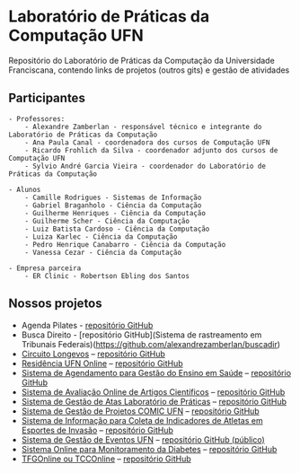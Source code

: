 # Laboratório de Práticas da Computação UFN

Repositório do Laboratório de Práticas da Computação da Universidade Franciscana, contendo links de projetos (outros gits) e gestão de atividades

## Participantes
    - Professores:
        - Alexandre Zamberlan - responsável técnico e integrante do Laboratório de Práticas da Computação
        - Ana Paula Canal - coordenadora dos cursos de Computação UFN
        - Ricardo Frohlich da Silva - coordenador adjunto dos cursos de Computação UFN
        - Sylvio André Garcia Vieira - coordenador do Laboratório de Práticas da Computação

    - Alunos
        - Camille Rodrigues - Sistemas de Informação
        - Gabriel Braganholo - Ciência da Computação
        - Guilherme Henriques - Ciência da Computação
        - Guilherme Scher - Ciência da Computação
        - Luiz Batista Cardoso - Ciência da Computação
        - Luiza Karlec - Ciência da Computação
        - Pedro Henrique Canabarro - Ciência da Computação
        - Vanessa Cezar - Ciência da Computação

    - Empresa parceira
        - ER Clinic - Robertson Ebling dos Santos

## Nossos projetos

- Agenda Pilates - [repositório GitHub](https://github.com/alexandrezamberlan/agenda_pilates)
- Busca Direito - [repositório GitHub](Sistema de rastreamento em Tribunais Federais)(https://github.com/alexandrezamberlan/buscadir)
- [Circuito Longevos](https://longevos.lapinf.ufn.edu.br) – [repositório GitHub](https://github.com/alexandrezamberlan/longevos)
- [Residência UFN Online](https://residencia.lapinf.ufn.edu.br) – [repositório GitHub](https://github.com/alexandrezamberlan/residenciaUFNOnline)
- [Sistema de Agendamento para Gestão do Ensino em Saúde](https://sages.lapinf.ufn.edu.br) – [repositório GitHub](https://github.com/alexandrezamberlan/sistemaAgendaEnsinoSaude)
- [Sistema de Avaliação Online de Artigos Científicos](https://saoa.lapinf.ufn.edu.br) – [repositório GitHub](https://github.com/alexandrezamberlan/saoa)
- [Sistema de Gestão de Atas Laboratório de Práticas](https://atas.lapinf.ufn.edu.br) – [repositório GitHub](https://github.com/alexandrezamberlan/sistemaGestaoAtas)
- [Sistema de Gestão de Projetos COMIC UFN](https://comic.lapinf.ufn.edu.br) – [repositório GitHub](https://github.com/alexandrezamberlan/comic)
- [Sistema de Informação para Coleta de Indicadores de Atletas em Esportes de Invasão](https://siei.lapinf.ufn.edu.br) – [repositório GitHub](https://github.com/alexandrezamberlan/siei)
- [Sistema de Gestão de Eventos UFN](https://sge.ufn.edu.br) – [repositório GitHub (público)](https://github.com/alexandrezamberlan/sgeufn)
- [Sistema Online para Monitoramento da Diabetes](https://somdiabetes.lapinf.ufn.edu.br/) – [repositório GitHub](https://github.com/alexandrezamberlan/sistemaMonitoramentoDiabeticos)
- [TFGOnline ou TCCOnline](https://tfgonline.lapinf.ufn.edu.br) – [repositório GitHub](https://github.com/alexandrezamberlan/tfgonline)


